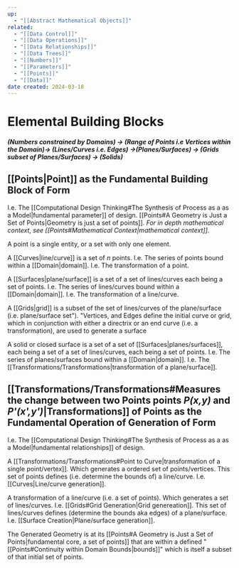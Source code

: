 ```yaml
---
up:
  - "[[Abstract Mathematical Objects]]"
related:
  - "[[Data Control]]"
  - "[[Data Operations]]"
  - "[[Data Relationships]]"
  - "[[Data Trees]]"
  - "[[Numbers]]"
  - "[[Parameters]]"
  - "[[Points]]"
  - "[[Data]]"
date created: 2024-03-18
---
```

# Elemental Building Blocks

##### (Numbers constrained by Domains) -> (Range of Points i.e Vertices within the Domain)-> (Lines/Curves i.e. Edges) ->(Planes/Surfaces) -> (Grids subset of Planes/Surfaces) -> (Solids)

## [[Points|Point]] as the Fundamental Building Block of Form
I.e. The [[Computational Design Thinking#The Synthesis of Process as a as a Model|fundamental parameter]] of design.
	[[Points#A Geometry is Just a Set of Points|Geometry is just a set of points]].
*For in depth mathematical context, see [[Points#Mathematical Context|mathematical context]]*.

A point is a single entity, or a set with only one element.

A [[Curves|line/curve]] is a set of $n$ points. 
	I.e. The series of points bound within a [[Domain|domain]].
	I.e. The transformation of a point.

A [[Surfaces|plane/surface]] is a set of a set of lines/curves each being a set of points.
	I.e. The series of lines/curves bound within a [[Domain|domain]].
	I.e. The transformation of a line/curve.
	
A [[Grids|grid]] is a subset of the set of lines/curves of the plane/surface (i.e. plane/surface set").
	"Vertices, and Edges define the initial curve or grid, which in conjunction with either a directrix or an end curve (i.e. a transformation), are used to generate a surface

A solid or closed surface is a set of a set of [[Surfaces|planes/surfaces]], each being a set of a set of lines/curves, each being a set of points.
	I.e. The series of planes/surfaces bound within a [[Domain|domain]].
	I.e. The [[Transformations/Transformations|transformation of a plane/surface]].
## [[Transformations/Transformations#Measures the change between two Points points *P(x,y)* and *P'(x',y')*|Transformations]] of Points as the Fundamental Operation of Generation of Form
I.e. The [[Computational Design Thinking#The Synthesis of Process as a as a Model|fundamental relationships]] of design.

A [[Transformations/Transformations#Point to Curve|transformation of a single point/vertex]].
	Which generates a ordered set of points/vertices.
		 This set of points defines (i.e. determine the bounds of) a line/curve.
			 I.e. [[Curves|Line/curve generation]].

A transformation of a line/curve (i.e. a set of points).
	Which generates a set of lines/curves.
			I.e. [[Grids#Grid Generation|Grid genereation]].
		This set of lines/curves defines (determine the bounds aka edges) of a plane/surface.
			 I.e. [[Surface Creation|Plane/surface generation]].
			 
The Generated Geometry is at its [[Points#A Geometry is Just a Set of Points|fundamental core, a set of points]] that are within a defined "[[Points#Continuity within Domain Bounds|bounds]]" which is itself a subset of that initial set of points.